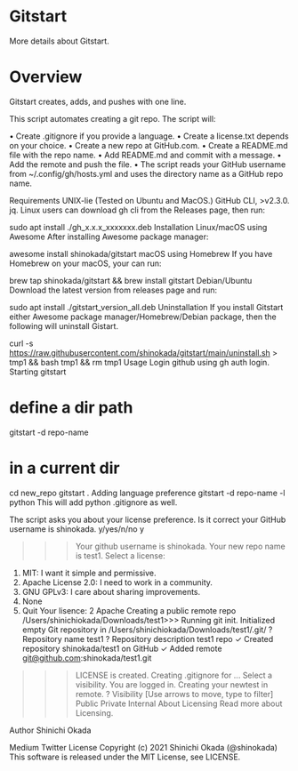 # Gitstart

More details about Gitstart.

# **Overview**
Gitstart creates, adds, and pushes with one line.

This script automates creating a git repo. The script will:

•	Create .gitignore if you provide a language.
•	Create a license.txt depends on your choice.
•	Create a new repo at GitHub.com.
•	Create a README.md file with the repo name.
•	Add README.md and commit with a message.
•	Add the remote and push the file.
•	The script reads your GitHub username from ~/.config/gh/hosts.yml and uses the directory name as a GitHub repo name.


Requirements
UNIX-lie (Tested on Ubuntu and MacOS.)
GitHub CLI, >v2.3.0.
jq.
Linux users can download gh cli from the Releases page, then run:

sudo apt install ./gh_x.x.x_xxxxxxx.deb
Installation
Linux/macOS using Awesome
After installing Awesome package manager:

awesome install shinokada/gitstart
macOS using Homebrew
If you have Homebrew on your macOS, your can run:

brew tap shinokada/gitstart && brew install gitstart
Debian/Ubuntu
Download the latest version from releases page and run:

sudo apt install ./gitstart_version_all.deb
Uninstallation
If you install Gitstart either Awesome package manager/Homebrew/Debian package, then the following will uninstall Gistart.

curl -s https://raw.githubusercontent.com/shinokada/gitstart/main/uninstall.sh > tmp1 && bash tmp1 && rm tmp1
Usage
Login github using gh auth login.
Starting gitstart
# define a dir path
gitstart -d repo-name
# in a current dir
cd new_repo
gitstart .
Adding language preference
gitstart -d repo-name -l python
This will add python .gitignore as well.

The script asks you about your license preference.
Is it correct your GitHub username is shinokada. y/yes/n/no
y
>>> Your github username is shinokada.
>>> Your new repo name is test1.
Select a license:
1) MIT: I want it simple and permissive.
2) Apache License 2.0: I need to work in a community.
3) GNU GPLv3: I care about sharing improvements.
4) None
5) Quit
Your lisence: 2
Apache
Creating a public remote repo /Users/shinichiokada/Downloads/test1>>> Running git init.
Initialized empty Git repository in /Users/shinichiokada/Downloads/test1/.git/
? Repository name test1
? Repository description test1 repo
✓ Created repository shinokada/test1 on GitHub
✓ Added remote git@github.com:shinokada/test1.git
>>> LICENSE is created.
>>> Creating .gitignore for ...
Select a visibility.
>>> You are logged in. Creating your newtest in remote.
? Visibility  [Use arrows to move, type to filter]
> Public
  Private
  Internal
About Licensing
Read more about Licensing.

Author
Shinichi Okada

Medium
Twitter
License
Copyright (c) 2021 Shinichi Okada (@shinokada) This software is released under the MIT License, see LICENSE.
